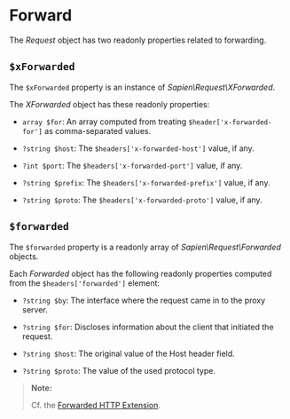 # Forward

The _Request_ object has two readonly properties related to forwarding.

## `$xForwarded`

The `$xForwarded` property is an instance of _Sapien\Request\XForwarded_.

The _XForwarded_ object has these readonly properties:

- `array $for`: An array computed from treating `$header['x-forwarded-for']` as
  comma-separated values.

- `?string $host`: The `$headers['x-forwarded-host']` value, if any.

- `?int $port`: The `$headers['x-forwarded-port']` value, if any.

- `?string $prefix`: The `$headers['x-forwarded-prefix']` value, if any.

- `?string $proto`: The `$headers['x-forwarded-proto']` value, if any.


## `$forwarded`

The `$forwarded` property is a readonly array of _Sapien\Request\Forwarded_
objects.

Each _Forwarded_ object has the following readonly properties computed from the
`$headers['forwarded']` element:

- `?string $by`: The interface where the request came in to the proxy server.

- `?string $for`: Discloses information about the client that initiated the request.

- `?string $host`:  The original value of the Host header field.

- `?string $proto`: The value of the used protocol type.

> **Note:**
>
> Cf. the [Forwarded HTTP Extension](https://tools.ietf.org/html/rfc7239).
